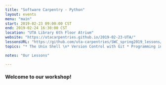 ```yaml
---
title: "Software Carpentry - Python"
layout: events
menu: "main"
start: 2019-02-23 09:00:00 CST
end: 2019-02-24 16:30:00 CST
location: "UTA Library 6th Floor Atrium"
website: "https://utacarpentries.github.io/2019-02-23-UTA/"
lessonsURL: "https://github.com/uta-carpentries/SWC_spring2019_lessons/"
topics: "* The Unix Shell \n* Version Control with Git * Programming in Python *"

notes: "Our Lessons"

---
```


### Welcome to our workshop!

